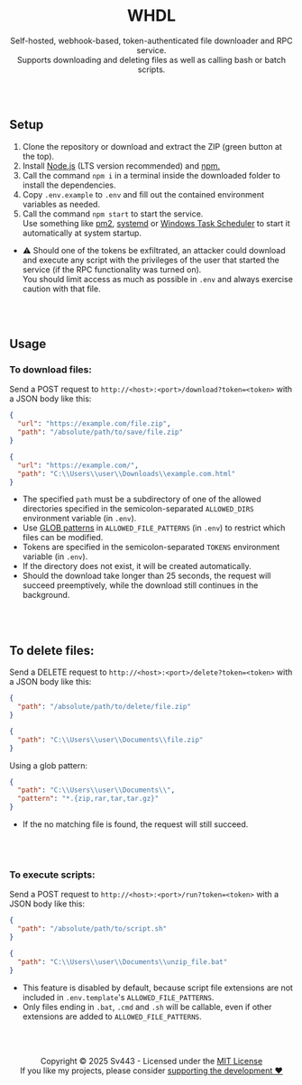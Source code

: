 <div style="text-align: center;" align="center">

# WHDL
Self-hosted, webhook-based, token-authenticated file downloader and RPC service.  
Supports downloading and deleting files as well as calling bash or batch scripts.

</div>

<br><br>

## Setup
1. Clone the repository or download and extract the ZIP (green button at the top).
2. Install [Node.js](https://nodejs.org/) (LTS version recommended) and [npm.](https://npmjs.com/)
3. Call the command `npm i` in a terminal inside the downloaded folder to install the dependencies.
4. Copy `.env.example` to `.env` and fill out the contained environment variables as needed.
5. Call the command `npm start` to start the service.  
  Use something like [pm2](https://pm2.keymetrics.io/), [systemd](https://wiki.archlinux.org/title/systemd) or [Windows Task Scheduler](https://docs.microsoft.com/en-us/windows/win32/taskschd/task-scheduler-start-page) to start it automatically at system startup.
  
- ⚠️ Should one of the tokens be exfiltrated, an attacker could download and execute any script with the privileges of the user that started the service (if the RPC functionality was turned on).  
  You should limit access as much as possible in `.env` and always exercise caution with that file.

<br><br>

## Usage
### To download files:
Send a POST request to `http://<host>:<port>/download?token=<token>` with a JSON body like this:
```json
{
  "url": "https://example.com/file.zip",
  "path": "/absolute/path/to/save/file.zip"
}
```
```json
{
  "url": "https://example.com/",
  "path": "C:\\Users\\user\\Downloads\\example.com.html"
}
```

- The specified `path` must be a subdirectory of one of the allowed directories specified in the semicolon-separated `ALLOWED_DIRS` environment variable (in `.env`).
- Use [GLOB patterns](https://www.malikbrowne.com/blog/a-beginners-guide-glob-patterns/) in `ALLOWED_FILE_PATTERNS` (in `.env`) to restrict which files can be modified.
- Tokens are specified in the semicolon-separated `TOKENS` environment variable (in `.env`).
- If the directory does not exist, it will be created automatically.
- Should the download take longer than 25 seconds, the request will succeed preemptively, while the download still continues in the background.

<br><br>

## To delete files:
Send a DELETE request to `http://<host>:<port>/delete?token=<token>` with a JSON body like this:
```json
{
  "path": "/absolute/path/to/delete/file.zip"
}
```
```json
{
  "path": "C:\\Users\\user\\Documents\\file.zip"
}
```
Using a glob pattern:
```json
{
  "path": "C:\\Users\\user\\Documents\\",
  "pattern": "*.{zip,rar,tar,tar.gz}"
}
```

- If the no matching file is found, the request will still succeed.

<br><br>

### To execute scripts:
Send a POST request to `http://<host>:<port>/run?token=<token>` with a JSON body like this:
```json
{
  "path": "/absolute/path/to/script.sh"
}
```
```json
{
  "path": "C:\\Users\\user\\Documents\\unzip_file.bat"
}
```

- This feature is disabled by default, because script file extensions are not included in `.env.template`'s `ALLOWED_FILE_PATTERNS`.
- Only files ending in `.bat`, `.cmd` and `.sh` will be callable, even if other extensions are added to `ALLOWED_FILE_PATTERNS`.

<br><br>

<div style="text-align: center;" align="center">

Copyright © 2025 Sv443 - Licensed under the [MIT License](./LICENSE.txt)  
If you like my projects, please consider [supporting the development ❤️](https://github.com/sponsors/Sv443)

</div>
